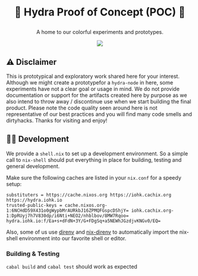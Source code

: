 # <p align="center">:construction: Hydra Proof of Concept (POC) 🚧</p>

<div align="center">
  <p>A home to our colorful experiments and prototypes.</p>
  <a href='https://github.com/input-output-hk/hydra-poc/actions'><img src="https://img.shields.io/github/workflow/status/input-output-hk/hydra-poc/CI?label=Tests&style=for-the-badge" /></a>
</div>

## :warning: Disclaimer 

This is prototypical and exploratory work shared here for your interest. 
Although we might create a prototypefor a `hydra-node` in here, some 
experiments have not a clear goal or usage in mind. We do not provide 
documentation or support for the artifacts created here by purpose as we 
also intend to throw away / discontinue use when we start building the
final product. Please note the code quality seen around here is not 
representative of our best practices and you will find many code smells 
and dirtyhacks. Thanks for visiting and enjoy!

## 👷‍♂️ Development

We provide a `shell.nix` to set up a development environment. So a simple call
to `nix-shell` should put everything in place for building, testing and
general development.

Make sure the following caches are listed in your `nix.conf` for a speedy setup:

```
substituters = https://cache.nixos.org https://iohk.cachix.org https://hydra.iohk.io
trusted-public-keys = cache.nixos.org-1:6NCHdD59X431o0gWypbMrAURkbJ16ZPMQFGspcDShjY= iohk.cachix.org-1:DpRUyj7h7V830dp/i6Nti+NEO2/nhblbov/8MW7Rqoo= hydra.iohk.io:f/Ea+s+dFdN+3Y/G+FDgSq+a5NEWhJGzdjvKNGv0/EQ=
```

Also, some of us use [direnv](https://direnv.net/) and
[nix-direnv](https://github.com/nix-community/nix-direnv) to automatically
import the nix-shell environment into our favorite shell or editor.

### Building & Testing

`cabal build` and `cabal test` should work as expected

